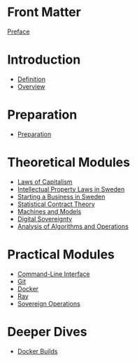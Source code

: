 # Front Matter

[Preface](./preface.md)

# Introduction

* [Definition](./definition.md)
* [Overview](./overview.md)

# Preparation

* [Preparation](./preparation.md)

# Theoretical Modules

* [Laws of Capitalism](./lawsOfCapitalism.md)
* [Intellectual Property Laws in Sweden](./ipLawsInSweden.md)
* [Starting a Business in Sweden](./businessInSweden.md)
* [Statistical Contract Theory](./statisticalContractTheory.md)
* [Machines and Models](./machine.md)
* [Digital Sovereignty](./digitalsov.md)
* [Analysis of Algorithms and Operations](./AoA_DPRAM.md)

# Practical Modules 

* [Command-Line Interface](./cli.md)
* [Git](./git.md)
* [Docker](./docker.md)
* [Ray](./ray.md)
* [Sovereign Operations](sovops.md)

<!---
--->
 # Deeper Dives

* [Docker Builds](./docker-ray-dev.md)

<!--


### THM.3

-->

